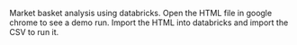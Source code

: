 Market basket analysis using databricks.
Open the HTML file in google chrome to see a demo run.
Import the HTML into databricks and import the CSV to run it.
